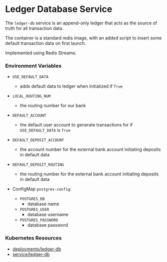 # Ledger Database Service

The `ledger-db` service is an append-only ledger that acts as the source of truth
for all transaction data.

The container is a standard redis image, with an added script to insert some
default transaction data on first launch.

Implemented using Redis Streams.

### Environment Variables

- `USE_DEFAULT_DATA`
  - adds default data to ledger when initialized if `True`
- `LOCAL_ROUTING_NUM`
  - the routing number for our bank
- `DEFAULT_ACCOUNT`
  - the default user account to generate transactions for if `USE_DEFAULT_DATA` is `True`
- `DEFAULT_DEPOSIT_ACCOUNT`
  - the account number for the external bank account initiating deposits in default data
- `DEFAULT_DEPOSIT_ROUTING`
  - the routing number for the external bank account initiating deposits in default data

- ConfigMap `postgres-config`:
  - `POSTGRES_DB`
    - database name
  - `POSTGRES_USER`
    - database username
  - `POSTGRES_PASSWORD`
    - database password

### Kubernetes Resources

- [deployments/ledger-db](/kubernetes-manifests/ledger-db.yaml)
- [service/ledger-db](/kubernetes-manifests/ledger-db.yaml)
